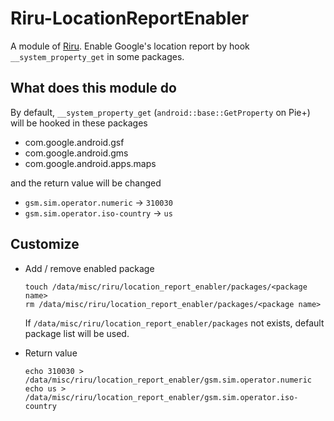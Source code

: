 # Riru-LocationReportEnabler

A module of [Riru](https://github.com/RikkaApps/Riru). Enable Google's location report by hook `__system_property_get` in some packages.

## What does this module do

By default, `__system_property_get` (`android::base::GetProperty` on Pie+) will be hooked in these packages

* com.google.android.gsf
* com.google.android.gms
* com.google.android.apps.maps

and the return value will be changed

* `gsm.sim.operator.numeric` -> `310030`
* `gsm.sim.operator.iso-country` -> `us`

## Customize

* Add / remove enabled package

  ```
  touch /data/misc/riru/location_report_enabler/packages/<package name>
  rm /data/misc/riru/location_report_enabler/packages/<package name>
  ```

  If `/data/misc/riru/location_report_enabler/packages` not exists, default package list will be used.

* Return value

  ```
  echo 310030 > /data/misc/riru/location_report_enabler/gsm.sim.operator.numeric
  echo us > /data/misc/riru/location_report_enabler/gsm.sim.operator.iso-country
  ```